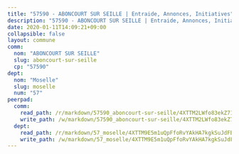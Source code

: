 ```yaml
---
title: "57590 - ABONCOURT SUR SEILLE | Entraide, Annonces, Initiatives"
description: "57590 - ABONCOURT SUR SEILLE | Entraide, Annonces, Initiatives"
date: 2020-01-11T14:09:21+09:00
collapsible: false
layout: commune
comm:
  nom: "ABONCOURT SUR SEILLE"
  slug: aboncourt-sur-seille
  cp: "57590"
dept:
  nom: "Moselle"
  slug: moselle
  num: "57"
peerpad:
  comm:
    read_path: /r/markdown/57590_aboncourt-sur-seille/4XTTM2LWfo83ekZ71irXVMm9wsqYUCsPmSXVha7tBuHtjgcdg
    write_path: /w/markdown/57590_aboncourt-sur-seille/4XTTM2LWfo83ekZ71irXVMm9wsqYUCsPmSXVha7tBuHtjgcdg-K3TgU9GHgQx26AjUYVWgXy2TxLxRkrziAPpjSq2xVrwgDxDwvY713JemB4AGs9914L4zajsDiqEJRsDo2Ca8Z27LswXN9uHySbj5s8bxtKkGHuJhnRyvJdyGwpeuTAPaPfHoswcW
  dept:
    read_path: /r/markdown/57_moselle/4XTTM9E5m1uQpFfoRvYAkHA7kgkSuJdFBSCmoLnZ6YvxmqAKj
    write_path: /w/markdown/57_moselle/4XTTM9E5m1uQpFfoRvYAkHA7kgkSuJdFBSCmoLnZ6YvxmqAKj-K3TgTxpsRhjGfb3pJqDaX4rYTLkyLoK3BLA4awBfhTSCoyNhResrhhmfsEF8aKnccedt5XoBzWeRYfKxQxNKv71ETcpGharLRE7rdgTKY3uSaW3Du2dz8v23YEY268mfYmweTFnR
---
```


